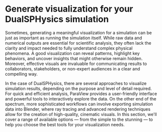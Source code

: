 # Generate visualization for your DualSPHysics simulation

Sometimes, generating a meaningful visualization for a simulation can be just as
important as running the simulation itself. While raw data and numerical outputs
are essential for scientific analysis, they often lack the clarity and impact
needed to fully understand complex physical phenomena. A good visualization can
reveal patterns, highlight key behaviors, and uncover insights that might otherwise
remain hidden. Moreover, effective visuals are invaluable for communicating
results to collaborators, stakeholders, or non-expert audiences in a clear and
compelling way.

In the case of DualSPHysics, there are several approaches to visualize simulation
results, depending on the purpose and level of detail required. For quick and
efficient analysis, ParaView provides a user-friendly interface and powerful
tools to interactively explore the data. On the other end of the spectrum, more
sophisticated workflows can involve exporting simulation data into Blender, where
ray tracing and advanced rendering techniques allow for the creation of
high-quality, cinematic visuals. In this section, we'll cover a range of
available options — from the simple to the stunning — to help you choose the
best tools for your visualization needs.
